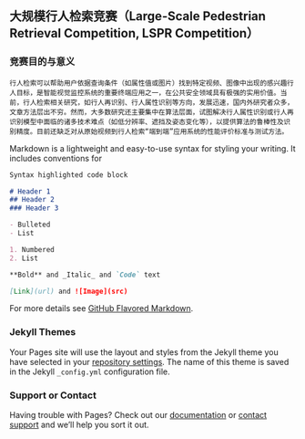 ## 大规模行人检索竞赛（Large-Scale Pedestrian Retrieval Competition, LSPR Competition）

### 竞赛目的与意义

    行人检索可以帮助用户依据查询条件（如属性值或图片）找到特定视频、图像中出现的感兴趣行人目标，是智能视觉监控系统的重要终端应用之一，在公共安全领域具有极强的实用价值。当前，行人检索相关研究，如行人再识别、行人属性识别等方向，发展迅速，国内外研究者众多，文章方法层出不穷。然而，大多数研究还主要集中在算法层面，试图解决行人属性识别或行人再识别模型中面临的诸多技术难点（如低分辨率、遮挡及姿态变化等），以提供算法的鲁棒性及识别精度。目前还缺乏对从原始视频到行人检索“端到端”应用系统的性能评价标准与测试方法。

Markdown is a lightweight and easy-to-use syntax for styling your writing. It includes conventions for

```markdown
Syntax highlighted code block

# Header 1
## Header 2
### Header 3

- Bulleted
- List

1. Numbered
2. List

**Bold** and _Italic_ and `Code` text

[Link](url) and ![Image](src)
```

For more details see [GitHub Flavored Markdown](https://guides.github.com/features/mastering-markdown/).

### Jekyll Themes

Your Pages site will use the layout and styles from the Jekyll theme you have selected in your [repository settings](https://github.com/LSPRC/LSPRC.github.io/settings). The name of this theme is saved in the Jekyll `_config.yml` configuration file.

### Support or Contact

Having trouble with Pages? Check out our [documentation](https://help.github.com/categories/github-pages-basics/) or [contact support](https://github.com/contact) and we’ll help you sort it out.
